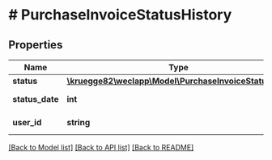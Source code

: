 # # PurchaseInvoiceStatusHistory

## Properties

Name | Type | Description | Notes
------------ | ------------- | ------------- | -------------
**status** | [**\kruegge82\weclapp\Model\PurchaseInvoiceStatusType**](PurchaseInvoiceStatusType.md) |  | [optional]
**status_date** | **int** |  | [optional] [readonly]
**user_id** | **string** |  | [optional] [readonly]

[[Back to Model list]](../../README.md#models) [[Back to API list]](../../README.md#endpoints) [[Back to README]](../../README.md)
